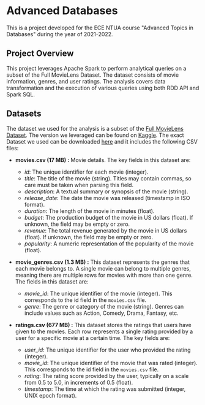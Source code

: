 # Advanced Databases
This is a project developed for the ECE NTUA course "Advanced Topics in Databases" during the year of 2021-2022. 

## Project Overview
This project leverages Apache Spark to perform analytical queries on a subset of the Full MovieLens Dataset. The dataset consists of movie information, genres, and user ratings. The analysis covers data transformation and the execution of various queries using both RDD API and Spark SQL.

## Datasets
The dataset we used for the analysis is a subset of the [Full MovieLens Dataset](https://grouplens.org/datasets/movielens/latest/). The version we leveraged can be found on [Kaggle](https://www.kaggle.com/datasets/rounakbanik/the-movies-dataset). The exact Dataset we used can be downloaded [here](http://www.cslab.ntua.gr/courses/atds/movie_data.tar.gz) and it includes the following CSV files:

- **movies.csv (17 MB) :** Movie details. The key fields in this dataset are:
    - _id_: The unique identifier for each movie (integer).
    - _title_: The title of the movie (string). Titles may contain commas, so care must be taken when parsing this field.
    - _description_: A textual summary or synopsis of the movie (string).
    - _release_date_: The date the movie was released (timestamp in ISO format).
    - _duration_: The length of the movie in minutes (float).
    - _budget_: The production budget of the movie in US dollars (float). If unknown, the field may be empty or zero.
    - _revenue_: The total revenue generated by the movie in US dollars (float). If unknown, the field may be empty or zero.
    - _popularity_: A numeric representation of the popularity of the movie (float).

- **movie_genres.csv (1.3 MB) :** This dataset represents the genres that each movie belongs to. A single movie can belong to multiple genres, meaning there are multiple rows for movies with more than one genre. The fields in this dataset are:
  - _movie_id_: The unique identifier of the movie (integer). This corresponds to the id field in the `movies.csv` file.
  - _genre_: The genre or category of the movie (string). Genres can include values such as Action, Comedy, Drama, Fantasy, etc.
    
- **ratings.csv (677 MB) :** This dataset stores the ratings that users have given to the movies. Each row represents a single rating provided by a user for a specific movie at a certain time. The key fields are:
    - _user_id_: The unique identifier for the user who provided the rating (integer).
    - _movie_id_: The unique identifier of the movie that was rated (integer). This corresponds to the id field in the `movies.csv` file.
    - _rating_: The rating score provided by the user, typically on a scale from 0.5 to 5.0, in increments of 0.5 (float).
    - _timestamp_: The time at which the rating was submitted (integer, UNIX epoch format).
